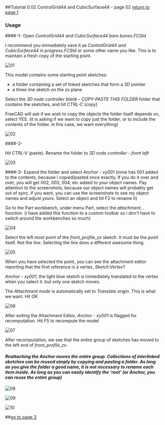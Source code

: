 ##Tutorial 0.02 ControlGrid44 and CubicSurface44 - page 02
[return to page 1](https://github.com/edwardvmills/NURBSlib_EVM/blob/gh-pages/Tutorial%200.02%20ControlGrid44%20and%20CubicSurface44%20-%20page%2001.md)

### Usage
####-1-
Open _ControlGrid44 and CubicSurface44 bare bones.FCStd_

I recommend you immediately save it as _ControlGrid44 and CubicSurface44 in progress.FCStd_ or some other name you like. This is to maintain a fresh copy of the starting point.

![01](https://github.com/edwardvmills/NURBSlib_EVM/blob/master/Tutorial%20Models/ControlGridd44%20and%20CubicSurface44/ControlGrid44%20and%20CubicSurface44%2001.png?raw=true)

This model contains some starting point sketches:
* a folder containing a set of linked sketches that form a 3D pointer
* a three line sketch on the zx plane

Select the _3D node controller blank - COPY-PASTE THIS FOLDER_ folder that contains the sketches, and hit CTRL-C (copy)

FreeCAD will ask if we wish to copy the objects the folder itself depends on, select YES. (it is asking if we want to copy just the folder, or to include the contents of the folder. in this case, we want everything)

![02](https://github.com/edwardvmills/NURBSlib_EVM/blob/master/Tutorial%20Models/ControlGridd44%20and%20CubicSurface44/ControlGrid44%20and%20CubicSurface44%2002.png?raw=true)

####-2-

Hit CTRL-V (paste). Rename the folder to _3D node controller - front left_

![03](https://github.com/edwardvmills/NURBSlib_EVM/blob/master/Tutorial%20Models/ControlGridd44%20and%20CubicSurface44/ControlGrid44%20and%20CubicSurface44%2003.png?raw=true)

####-3-
Expand the folder and select _Anchor - xy001_ (mine has 001 added to the contents, because i copied/pasted once exactly. If you do it over and over, you will get 002, 003, 004, etc added to your object names. Pay attention to the screenshots, because our object names will probably get out of sync. if you want, you can use the screenshots to see my object names and adjust yours. Select an object and hit F2 to rename it)

Go to the Part workbench, under menu Part, select the _attachment..._ function. (i have added this function to a custom toolbar so i don't have to switch around the workbenches so much)

![04](https://github.com/edwardvmills/NURBSlib_EVM/blob/master/Tutorial%20Models/ControlGridd44%20and%20CubicSurface44/ControlGrid44%20and%20CubicSurface44%2004.png?raw=true)

Select the left most point of the _front\_profile\_zx_ sketch. It must be the _point_ itself. Not the _line_. Selecting the line does a different awesome thing.

![05](https://github.com/edwardvmills/NURBSlib_EVM/blob/master/Tutorial%20Models/ControlGridd44%20and%20CubicSurface44/ControlGrid44%20and%20CubicSurface44%2005.png?raw=true)

When you have selected the point, you can see the attachment editor reporting that the first reference is a vertex, _Sketch:Vertex1_

_Anchor - xy001_, the light blue sketch is immediately translated to the vertex when you select it. but only one sketch moves.

The _Attachment mode_ is automatically set to _Translate origin_. This is what we want. Hit OK

![06](https://github.com/edwardvmills/NURBSlib_EVM/blob/master/Tutorial%20Models/ControlGridd44%20and%20CubicSurface44/ControlGrid44%20and%20CubicSurface44%2006.png?raw=true)

After exiting the Attachment Editor, _Anchor - xy001_ is flagged for recomputation. Hit F5 to recompute the model

![07](https://github.com/edwardvmills/NURBSlib_EVM/blob/master/Tutorial%20Models/ControlGridd44%20and%20CubicSurface44/ControlGrid44%20and%20CubicSurface44%2007.png?raw=true)

After recomputation, we see that the entire group of sketches has moved to the left end of _front\_profile\_zx_.

#### _Reattaching the Anchor moves the entire group. Collections of interlinked sketches can be reused simply by copying and pasting a folder. As long as you give the folder a good name, it is not necessary to rename each item inside. As long as you can easily identify the 'root' (or _Anchor_, you can reuse the entire group)_


![08](https://github.com/edwardvmills/NURBSlib_EVM/blob/master/Tutorial%20Models/ControlGridd44%20and%20CubicSurface44/ControlGrid44%20and%20CubicSurface44%2008.png?raw=true)

![09](https://github.com/edwardvmills/NURBSlib_EVM/blob/master/Tutorial%20Models/ControlGridd44%20and%20CubicSurface44/ControlGrid44%20and%20CubicSurface44%2009.png?raw=true)

![10](https://github.com/edwardvmills/NURBSlib_EVM/blob/master/Tutorial%20Models/ControlGridd44%20and%20CubicSurface44/ControlGrid44%20and%20CubicSurface44%2010.png?raw=true)

##[go to page 3](https://github.com/edwardvmills/NURBSlib_EVM/blob/gh-pages/Tutorial%200.02%20ControlGrid44%20and%20CubicSurface44%20-%20page%2003.md)
